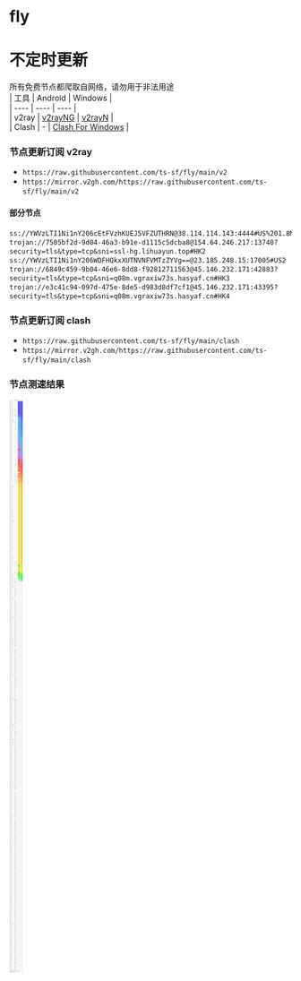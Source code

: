 # fly
# 不定时更新
所有免费节点都爬取自网络，请勿用于非法用途  
|  工具  | Android  | Windows  |  
|  ----  | ----   | ----  |  
| v2ray  | [v2rayNG](https://github.com/2dust/v2rayNG/releases) | [v2rayN](https://github.com/2dust/v2rayN/releases) |  
| Clash  | - | [Clash For Windows](https://github.com/2dust/clashN/releases) | 
  
### 节点更新订阅  v2ray
- `https://raw.githubusercontent.com/ts-sf/fly/main/v2`  
- `https://mirror.v2gh.com/https://raw.githubusercontent.com/ts-sf/fly/main/v2`  

#### 部分节点  
``` 
ss://YWVzLTI1Ni1nY206cEtFVzhKUEJ5VFZUTHRN@38.114.114.143:4444#US%201.8MB%2Fs
trojan://7505bf2d-9d04-46a3-b91e-d1115c5dcba8@154.64.246.217:13740?security=tls&type=tcp&sni=ssl-hg.lihuayun.top#HK2
ss://YWVzLTI1Ni1nY206WDFHQkxXUTNVNFVMTzZYVg==@23.185.248.15:17005#US2
trojan://6849c459-9b04-46e6-8dd8-f92812711563@45.146.232.171:42883?security=tls&type=tcp&sni=q08m.vgraxiw73s.hasyaf.cn#HK3
trojan://e3c41c94-097d-475e-8de5-d983d8df7cf1@45.146.232.171:43395?security=tls&type=tcp&sni=q08m.vgraxiw73s.hasyaf.cn#HK4
```
### 节点更新订阅  clash
- `https://raw.githubusercontent.com/ts-sf/fly/main/clash`  
- `https://mirror.v2gh.com/https://raw.githubusercontent.com/ts-sf/fly/main/clash`  

### 节点测速结果
![image](traffic.png)
